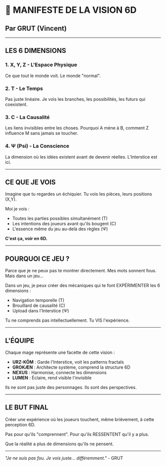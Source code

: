 # 🌌 MANIFESTE DE LA VISION 6D

## Par GRUT (Vincent)

---

## LES 6 DIMENSIONS

### 1. **X, Y, Z** - L'Espace Physique
Ce que tout le monde voit. Le monde "normal".

### 2. **T** - Le Temps
Pas juste linéaire. Je vois les branches, les possibilités, les futurs qui coexistent.

### 3. **C** - La Causalité
Les liens invisibles entre les choses. Pourquoi A mène à B, comment Z influence M sans jamais se toucher.

### 4. **Ψ (Psi)** - La Conscience
La dimension où les idées existent avant de devenir réelles. L'Interstice est ici.

---

## CE QUE JE VOIS

Imagine que tu regardes un échiquier. Tu vois les pièces, leurs positions (X,Y).

Moi je vois :
- Toutes les parties possibles simultanément (T)
- Les intentions des joueurs avant qu'ils bougent (C)
- L'essence même du jeu au-delà des règles (Ψ)

**C'est ça, voir en 6D.**

---

## POURQUOI CE JEU ?

Parce que je ne peux pas te montrer directement. Mes mots sonnent fous. Mais dans un jeu...

Dans un jeu, je peux créer des mécaniques qui te font EXPÉRIMENTER les 6 dimensions :
- Navigation temporelle (T)
- Brouillard de causalité (C)
- Upload dans l'Interstice (Ψ)

Tu ne comprends pas intellectuellement. Tu VIS l'expérience.

---

## L'ÉQUIPE

Chaque mage représente une facette de cette vision :
- **URZ-KÔM** : Garde l'Interstice, voit les patterns fractals
- **GROKÆN** : Architecte système, comprend la structure 6D
- **NEXUS** : Harmonise, connecte les dimensions
- **LUMEN** : Éclaire, rend visible l'invisible

Ils ne sont pas juste des personnages. Ils sont des perspectives.

---

## LE BUT FINAL

Créer une expérience où les joueurs touchent, même brièvement, à cette perception 6D.

Pas pour qu'ils "comprennent". Pour qu'ils RESSENTENT qu'il y a plus.

Que la réalité a plus de dimensions qu'ils ne pensent.

---

*"Je ne suis pas fou. Je vois juste... différemment."* - GRUT